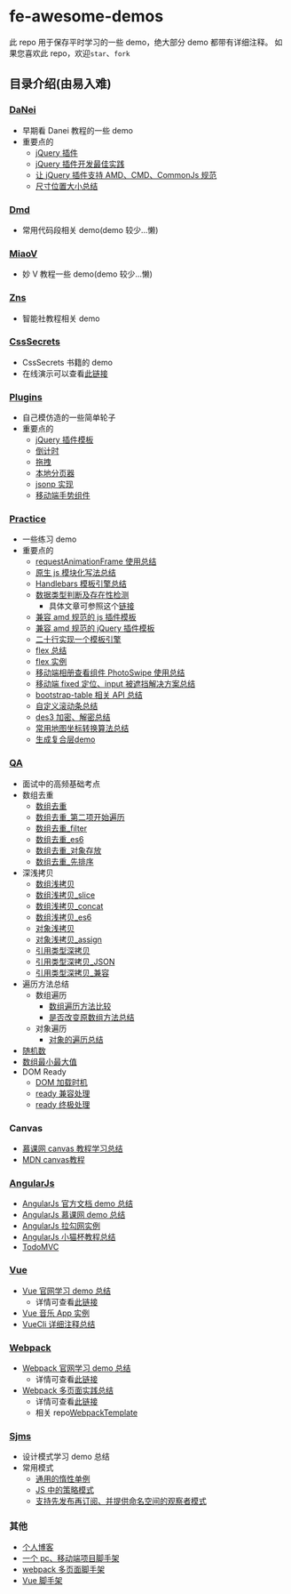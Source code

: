 # fe-awesome-demos

此 repo 用于保存平时学习的一些 demo，绝大部分 demo 都带有详细注释。
如果您喜欢此 repo，欢迎`star`、`fork`

## 目录介绍(由易入难)

### [DaNei](https://github.com/BryanAdamss/SourceSave/tree/master/DaNei)

- 早期看 Danei 教程的一些 demo
- 重要点的
  - [jQuery 插件](https://github.com/BryanAdamss/SourceSave/blob/master/DaNei/105_jQuery%E6%8F%92%E4%BB%B6.html)
  - [jQuery 插件开发最佳实践](https://github.com/BryanAdamss/SourceSave/blob/master/DaNei/106_jQuery%E6%8F%92%E4%BB%B6%E5%BC%80%E5%8F%91%E6%9C%80%E4%BD%B3%E5%AE%9E%E8%B7%B5.html)
  - [让 jQuery 插件支持 AMD、CMD、CommonJs 规范](https://github.com/BryanAdamss/SourceSave/blob/master/DaNei/107_%E8%AE%A9jQuery%E6%8F%92%E4%BB%B6%E6%94%AF%E6%8C%81AMD%E3%80%81CMD%E3%80%81CommonJs%E8%A7%84%E8%8C%83.html)
  - [尺寸位置大小总结](https://github.com/BryanAdamss/SourceSave/blob/master/DaNei/89_%E5%B0%BA%E5%AF%B8%E4%BD%8D%E7%BD%AE%E5%A4%A7%E5%B0%8F%E6%80%BB%E7%BB%93.html)

### [Dmd](https://github.com/BryanAdamss/SourceSave/tree/master/Dmd)

- 常用代码段相关 demo(demo 较少...懒)

### [MiaoV](https://github.com/BryanAdamss/SourceSave/tree/master/MiaoV)

- 妙 V 教程一些 demo(demo 较少...懒)

### [Zns](https://github.com/BryanAdamss/SourceSave/tree/master/Zns)

- 智能社教程相关 demo

### [CssSecrets](https://github.com/BryanAdamss/SourceSave/tree/master/CssSecrets)

- CssSecrets 书籍的 demo
- 在线演示可以查看[此链接](https://bryanadamss.github.io/2017/12/13/CSS-Secrets/)

### [Plugins](https://github.com/BryanAdamss/SourceSave/tree/master/Plugins)

- 自己模仿造的一些简单轮子
- 重要点的
  - [jQuery 插件模板](https://github.com/BryanAdamss/SourceSave/blob/master/Plugins/js/vendor/00_template.js)
  - [倒计时](https://github.com/BryanAdamss/SourceSave/blob/master/Plugins/js/vendor/09_timeCountDown.js)
  - [拖拽](https://github.com/BryanAdamss/SourceSave/blob/master/Plugins/js/vendor/10_drag.js)
  - [本地分页器](https://github.com/BryanAdamss/SourceSave/blob/master/Plugins/js/vendor/11_pagination.js)
  - [jsonp 实现](https://github.com/BryanAdamss/SourceSave/blob/master/Plugins/js/vendor/12_jsonp.js)
  - [移动端手势组件](https://github.com/BryanAdamss/SourceSave/blob/master/Plugins/js/vendor/13_gestures.js)

### [Practice](https://github.com/BryanAdamss/SourceSave/tree/master/Practice)

- 一些练习 demo
- 重要点的
  - [requestAnimationFrame 使用总结](https://github.com/BryanAdamss/SourceSave/blob/master/Practice/08_requestAnimationFrame.html)
  - [原生 js 模块化写法总结](https://github.com/BryanAdamss/SourceSave/blob/master/Practice/11_Module%E6%A8%A1%E5%BC%8F.html)
  - [Handlebars 模板引擎总结](https://github.com/BryanAdamss/SourceSave/blob/master/Practice/14_Handlebars-%E5%AE%9E%E4%BE%8B.html)
  - [数据类型判断及存在性检测](https://github.com/BryanAdamss/SourceSave/blob/master/Practice/15_%E6%95%B0%E6%8D%AE%E7%B1%BB%E5%9E%8B%E7%9A%84%E5%88%A4%E6%96%AD%E3%80%81%E5%B1%9E%E6%80%A7%E5%AD%98%E5%9C%A8%E6%80%A7%E7%9A%84%E6%A3%80%E6%B5%8B.html)
    - 具体文章可参照这个[链接](https://bryanadamss.github.io/2017/08/04/type-existence/)
  - [兼容 amd 规范的 js 插件模板](https://github.com/BryanAdamss/SourceSave/blob/master/Practice/16_%E5%85%BC%E5%AE%B9amd%E7%9A%84js%E6%8F%92%E4%BB%B6%E6%A8%A1%E6%9D%BF.html)
  - [兼容 amd 规范的 jQuery 插件模板](https://github.com/BryanAdamss/SourceSave/blob/master/Practice/17_%E5%85%BC%E5%AE%B9amd%E7%9A%84jQuery%E6%8F%92%E4%BB%B6%E6%A8%A1%E6%9D%BF.html)
  - [二十行实现一个模板引擎](https://github.com/BryanAdamss/SourceSave/blob/master/Practice/18_TemplateEngine.html)
  - [flex 总结](https://github.com/BryanAdamss/SourceSave/blob/master/Practice/19_flex.html)
  - [flex 实例](https://github.com/BryanAdamss/SourceSave/blob/master/Practice/20_flex%E5%AE%9E%E4%BE%8B.html)
  - [移动端相册查看组件 PhotoSwipe 使用总结](https://github.com/BryanAdamss/SourceSave/blob/master/Practice/22_photoSwipe.html)
  - [移动端 fixed 定位、input 被遮挡解决方案总结](https://github.com/BryanAdamss/SourceSave/blob/master/Practice/23_%E7%A7%BB%E5%8A%A8%E7%AB%AFfixed%E5%AE%9A%E4%BD%8D%E3%80%81input%E8%A2%AB%E9%81%AE%E6%8C%A1%E8%A7%A3%E5%86%B3.html)
  - [bootstrap-table 相关 API 总结](https://github.com/BryanAdamss/SourceSave/blob/master/Practice/27_bootstrap-table%E7%9B%B8%E5%85%B3API.html)
  - [自定义滚动条总结](https://github.com/BryanAdamss/SourceSave/blob/master/Practice/28_%E8%87%AA%E5%AE%9A%E4%B9%89%E6%BB%9A%E5%8A%A8%E6%9D%A1.html)
  - [des3 加密、解密总结](https://github.com/BryanAdamss/SourceSave/blob/master/Practice/30_des3%E5%8A%A0%E5%AF%86%E3%80%81%E8%A7%A3%E5%AF%86.html)
  - [常用地图坐标转换算法总结](https://github.com/BryanAdamss/SourceSave/blob/master/Practice/31_%E5%9C%B0%E5%9B%BE%E5%9D%90%E6%A0%87%E8%BD%AC%E6%8D%A2.html)
  - [生成复合层demo](https://github.com/BryanAdamss/SourceSave/blob/master/Practice/34_CompositingLayer.html)

### [QA](https://github.com/BryanAdamss/SourceSave/tree/master/QA)

- 面试中的高频基础考点
- 数组去重
  - [数组去重](https://github.com/BryanAdamss/SourceSave/blob/master/QA/02_%E6%95%B0%E7%BB%84%E5%8E%BB%E9%87%8D.html)
  - [数组去重\_第二项开始遍历](https://github.com/BryanAdamss/SourceSave/blob/master/QA/03_%E6%95%B0%E7%BB%84%E5%8E%BB%E9%87%8D_%E7%AC%AC%E4%BA%8C%E9%A1%B9%E5%BC%80%E5%A7%8B%E9%81%8D%E5%8E%86.html)
  - [数组去重\_filter](https://github.com/BryanAdamss/SourceSave/blob/master/QA/04_%E6%95%B0%E7%BB%84%E5%8E%BB%E9%87%8D_filter.html)
  - [数组去重\_es6](https://github.com/BryanAdamss/SourceSave/blob/master/QA/05_%E6%95%B0%E7%BB%84%E5%8E%BB%E9%87%8D_es6.html)
  - [数组去重\_对象存放](https://github.com/BryanAdamss/SourceSave/blob/master/QA/06_%E6%95%B0%E7%BB%84%E5%8E%BB%E9%87%8D_%E5%AF%B9%E8%B1%A1%E5%AD%98%E6%94%BE.html)
  - [数组去重\_先排序](https://github.com/BryanAdamss/SourceSave/blob/master/QA/07_%E6%95%B0%E7%BB%84%E5%8E%BB%E9%87%8D_%E5%85%88%E6%8E%92%E5%BA%8F.html)
- 深浅拷贝
  - [数组浅拷贝](https://github.com/BryanAdamss/SourceSave/blob/master/QA/08_%E6%95%B0%E7%BB%84%E6%B5%85%E6%8B%B7%E8%B4%9D.html)
  - [数组浅拷贝\_slice](https://github.com/BryanAdamss/SourceSave/blob/master/QA/09_%E6%95%B0%E7%BB%84%E6%B5%85%E6%8B%B7%E8%B4%9D_slice.html)
  - [数组浅拷贝\_concat](https://github.com/BryanAdamss/SourceSave/blob/master/QA/10_%E6%95%B0%E7%BB%84%E6%B5%85%E6%8B%B7%E8%B4%9D_concat.html)
  - [数组浅拷贝\_es6](https://github.com/BryanAdamss/SourceSave/blob/master/QA/11_%E6%95%B0%E7%BB%84%E6%B5%85%E6%8B%B7%E8%B4%9D_es6.html)
  - [对象浅拷贝](https://github.com/BryanAdamss/SourceSave/blob/master/QA/12_%E5%AF%B9%E8%B1%A1%E6%B5%85%E6%8B%B7%E8%B4%9D.html)
  - [对象浅拷贝\_assign](https://github.com/BryanAdamss/SourceSave/blob/master/QA/13_%E5%AF%B9%E8%B1%A1%E6%B5%85%E6%8B%B7%E8%B4%9D_assign.html)
  - [引用类型深拷贝](https://github.com/BryanAdamss/SourceSave/blob/master/QA/14_%E5%BC%95%E7%94%A8%E7%B1%BB%E5%9E%8B%E6%B7%B1%E6%8B%B7%E8%B4%9D.html)
  - [引用类型深拷贝\_JSON](https://github.com/BryanAdamss/SourceSave/blob/master/QA/15_%E5%BC%95%E7%94%A8%E7%B1%BB%E5%9E%8B%E6%B7%B1%E6%8B%B7%E8%B4%9D_JSON.html)
  - [引用类型深拷贝\_兼容](https://github.com/BryanAdamss/SourceSave/blob/master/QA/16_%E5%BC%95%E7%94%A8%E7%B1%BB%E5%9E%8B%E6%B7%B1%E6%8B%B7%E8%B4%9D_%E5%85%BC%E5%AE%B9.html)
- 遍历方法总结
  - 数组遍历
    - [数组遍历方法比较](https://github.com/BryanAdamss/SourceSave/blob/master/QA/17_%E6%95%B0%E7%BB%84%E9%81%8D%E5%8E%86%E6%96%B9%E6%B3%95%E6%AF%94%E8%BE%83.html)
    - [是否改变原数组方法总结](https://github.com/BryanAdamss/SourceSave/blob/master/QA/18_%E6%98%AF%E5%90%A6%E6%94%B9%E5%8F%98%E5%8E%9F%E6%95%B0%E7%BB%84%E6%96%B9%E6%B3%95%E6%80%BB%E7%BB%93.html)
  - 对象遍历
    - [对象的遍历总结](https://github.com/BryanAdamss/SourceSave/blob/master/QA/19_%E5%AF%B9%E8%B1%A1%E7%9A%84%E9%81%8D%E5%8E%86.html)
- [随机数](https://github.com/BryanAdamss/SourceSave/blob/master/QA/20_%E9%9A%8F%E6%9C%BA%E6%95%B0.html)
- [数组最小最大值](https://github.com/BryanAdamss/SourceSave/blob/master/QA/21_%E6%95%B0%E7%BB%84%E6%9C%80%E5%B0%8F%E6%9C%80%E5%A4%A7%E5%80%BC.html)
- DOM Ready
  - [DOM 加载时机](https://github.com/BryanAdamss/SourceSave/blob/master/QA/22_DOM%E5%8A%A0%E8%BD%BD%E6%97%B6%E6%9C%BA.html)
  - [ready 兼容处理](https://github.com/BryanAdamss/SourceSave/blob/master/QA/23_ready%E5%85%BC%E5%AE%B9%E5%A4%84%E7%90%86.html)
  - [ready 终极处理](https://github.com/BryanAdamss/SourceSave/blob/master/QA/24_ready%E7%BB%88%E6%9E%81%E5%A4%84%E7%90%86.html)

### Canvas

- [慕课网 canvas 教程学习总结](https://github.com/BryanAdamss/SourceSave/tree/master/Canvas)
- [MDN canvas教程](https://github.com/BryanAdamss/fe-awesome-demos/tree/master/CanvasMDN)

### [AngularJs](https://github.com/BryanAdamss/SourceSave/tree/master/AngularJs)

- [AngularJs 官方文档 demo 总结](https://github.com/BryanAdamss/SourceSave/tree/master/AngularJs/AngualrJs%40guide)
- [AngularJs 慕课网 demo 总结](https://github.com/BryanAdamss/SourceSave/tree/master/AngularJs/AngualrJs%40imooc)
- [AngularJs 拉勾网实例](https://github.com/BryanAdamss/SourceSave/tree/master/AngularJs/AngularJs%40lg)
- [AngularJs 小猫杯教程总结](https://github.com/BryanAdamss/SourceSave/tree/master/AngularJs/AngularJs%40xmb)
- [TodoMVC](https://github.com/BryanAdamss/SourceSave/tree/master/TodoMVC/angularjs)

### [Vue](https://github.com/BryanAdamss/SourceSave/tree/master/Vue)

- [Vue 官网学习 demo 总结](https://github.com/BryanAdamss/SourceSave/tree/master/Vue/Vue%40guide)
  - 详情可查看[此链接](https://bryanadamss.github.io/2017/08/01/Vue-guide/)
- [Vue 音乐 App 实例](https://github.com/BryanAdamss/SourceSave/tree/master/Vue/vue-music)
- [VueCli 详细注释总结](https://github.com/BryanAdamss/SourceSave/tree/master/Vue/vue-cli-study)

### [Webpack](https://github.com/BryanAdamss/SourceSave/tree/master/Webpack)

- [Webpack 官网学习 demo 总结](https://github.com/BryanAdamss/SourceSave/tree/master/Webpack/webpack-guide)
  - 详情可查看[此链接](https://bryanadamss.github.io/2017/12/21/webpack/)
- [Webpack 多页面实践总结](https://github.com/BryanAdamss/SourceSave/tree/master/Webpack/webpack-multi-page)
  - 详情可查看[此链接](https://bryanadamss.github.io/2018/01/02/webpack-multi-page/)
  - 相关 repo[WebpackTemplate](https://github.com/BryanAdamss/WebpackTemplate)

### [Sjms](https://github.com/BryanAdamss/SourceSave/tree/master/Sjms)

- 设计模式学习 demo 总结
- 常用模式
  - [通用的惰性单例](https://github.com/BryanAdamss/SourceSave/blob/master/Sjms/24_%E9%80%9A%E7%94%A8%E7%9A%84%E6%83%B0%E6%80%A7%E5%8D%95%E4%BE%8B.html)
  - [JS 中的策略模式](https://github.com/BryanAdamss/SourceSave/blob/master/Sjms/27_JS%E4%B8%AD%E7%9A%84%E7%AD%96%E7%95%A5%E6%A8%A1%E5%BC%8F.html)
  - [支持先发布再订阅、并提供命名空间的观察者模式](https://github.com/BryanAdamss/SourceSave/blob/master/Sjms/44_%E6%94%AF%E6%8C%81%E5%85%88%E5%8F%91%E5%B8%83%E5%86%8D%E8%AE%A2%E9%98%85%E3%80%81%E5%B9%B6%E6%8F%90%E4%BE%9B%E5%91%BD%E5%90%8D%E7%A9%BA%E9%97%B4%E7%9A%84%E8%A7%82%E5%AF%9F%E8%80%85%E6%A8%A1%E5%BC%8F.html)

### 其他

- [个人博客](https://github.com/BryanAdamss/BryanAdamss.github.io)
- [一个 pc、移动端项目脚手架](https://github.com/BryanAdamss/ProjectTemplate)
- [webpack 多页面脚手架](https://github.com/BryanAdamss/WebpackTemplate)
- [Vue 脚手架](https://github.com/BryanAdamss/VueTemplate)
